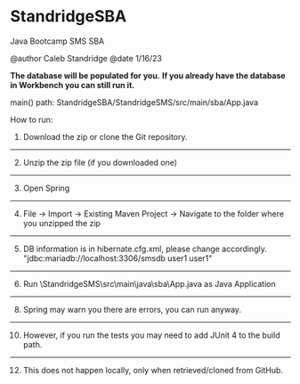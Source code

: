 # StandridgeSBA
Java Bootcamp SMS SBA

@author Caleb Standridge
@date 1/16/23

**The database will be populated for you.** 
**If you already have the database in Workbench you can still run it.**

main() path: StandridgeSBA/StandridgeSMS/src/main/sba/App.java

How to run:
1. Download the zip or clone the Git repository.
---------------------------------------------
2. Unzip the zip file (if you downloaded one)
---------------------------------------------
3. Open Spring
---------------------------------------------
4. File -> Import -> Existing Maven Project -> Navigate to the folder where you unzipped the zip
---------------------------------------------
5. DB information is in hibernate.cfg.xml, please change accordingly.
"<property name="connection.url">jdbc:mariadb://localhost:3306/smsdb</property>
<property name="connection.username">user1</property>
<property name="connection.password">user1</property>"
---------------------------------------------
6. Run \StandridgeSMS\src\main\java\sba\App.java as Java Application
---------------------------------------------
8. Spring may warn you there are errors, you can run anyway.
---------------------------------------------
10. However, if you run the tests you may need to add JUnit 4 to the build path.
---------------------------------------------
12. This does not happen locally, only when retrieved/cloned from GitHub.


